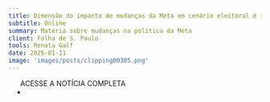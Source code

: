 ```yaml
---
title: Dimensão do impacto de mudanças da Meta em cenário eleitoral é incerto
subtitle: Online
summary: Matéria sobre mudanças na política da Meta
client: Folha de S. Paulo
tools: Renata Galf
date: 2025-01-11
image: 'images/posts/clipping00305.png'
---
```


<div class="post__share"><ul class="share__list list-reset">ACESSE A NOTÍCIA COMPLETA<li class="share__item" style="margin-left: 10px"><a class="share__link share__facebook" style="background: #fa5657" href="https://www1.folha.uol.com.br/poder/2025/01/dimensao-do-impacto-de-mudancas-da-meta-em-cenario-eleitoral-e-incerto.shtml?pwgt=kvb82dzixwlxmmj6wwtutlapfr99r6digvfvz4qqlwrxs4ci&utm_source=whatsapp&utm_medium=social&utm_campaign=compwagift
onclick=window.open(this.href, 'pop-up', 'left=20,top=20,width=500,height=500,toolbar=1,resizable=0'); return false;" title="Link" rel="nofolow"><i class="fa-solid fa-link"></i></a></li></ul></div>
<!-- <div class="gallery-box"><div class="gallery"><img src="/clipping/images/example-1.jpg" loading="lazy" alt="Project"><img src="/clipping/images/example-2.jpg" loading="lazy" alt="Project"></div><em>Gallery / <a href="https://www.freepik.com/" target="_blank">Freepic</a></em></div> -->
